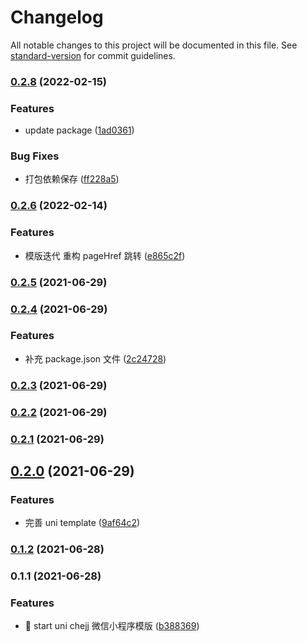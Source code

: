 # Changelog

All notable changes to this project will be documented in this file. See [standard-version](https://github.com/conventional-changelog/standard-version) for commit guidelines.

### [0.2.8](http://gitlab.huolala.cn:56358/hll-fe/boilerplates/boilerplate-project-uni-chejj/compare/v0.2.6...v0.2.8) (2022-02-15)

### Features

- update package ([1ad0361](http://gitlab.huolala.cn:56358/hll-fe/boilerplates/boilerplate-project-uni-chejj/commit/1ad0361dcdf9e9df68bb2fb0a46d4108ad010846))

### Bug Fixes

- 打包依赖保存 ([ff228a5](http://gitlab.huolala.cn:56358/hll-fe/boilerplates/boilerplate-project-uni-chejj/commit/ff228a54ac7e94f915ab958788867df28af4a21e))

### [0.2.6](http://gitlab.huolala.cn:56358/hll-fe/boilerplates/boilerplate-project-uni-chejj/compare/v0.2.5...v0.2.6) (2022-02-14)

### Features

- 模版迭代 重构 pageHref 跳转 ([e865c2f](http://gitlab.huolala.cn:56358/hll-fe/boilerplates/boilerplate-project-uni-chejj/commit/e865c2fabb317d259acd6139c0664537521343d5))

### [0.2.5](http://gitlab.huolala.cn:56358/hll-fe/boilerplates/boilerplate-project-uni-chejj/compare/v0.2.4...v0.2.5) (2021-06-29)

### [0.2.4](http://gitlab.huolala.cn:56358/hll-fe/boilerplates/boilerplate-project-uni-chejj/compare/v0.2.3...v0.2.4) (2021-06-29)

### Features

- 补充 package.json 文件 ([2c24728](http://gitlab.huolala.cn:56358/hll-fe/boilerplates/boilerplate-project-uni-chejj/commit/2c247282d8f84c49d23efa833cd6a6e0c2898f09))

### [0.2.3](http://gitlab.huolala.cn:56358/hll-fe/boilerplates/boilerplate-project-uni-chejj/compare/v0.2.2...v0.2.3) (2021-06-29)

### [0.2.2](http://gitlab.huolala.cn:56358/hll-fe/boilerplates/boilerplate-project-uni-chejj/compare/v0.2.1...v0.2.2) (2021-06-29)

### [0.2.1](http://gitlab.huolala.cn:56358/hll-fe/boilerplates/boilerplate-project-uni-chejj/compare/v0.2.0...v0.2.1) (2021-06-29)

## [0.2.0](http://gitlab.huolala.cn:56358/hll-fe/boilerplates/boilerplate-project-uni-chejj/compare/v0.1.2...v0.2.0) (2021-06-29)

### Features

- 完善 uni template ([9af64c2](http://gitlab.huolala.cn:56358/hll-fe/boilerplates/boilerplate-project-uni-chejj/commit/9af64c249352c6e261e35a02966fee66c12d32f6))

### [0.1.2](http://gitlab.huolala.cn:56358/hll-fe/boilerplates/boilerplate-project-uni-chejj/compare/v0.1.1...v0.1.2) (2021-06-28)

### 0.1.1 (2021-06-28)

### Features

- 🎸 start uni chejj 微信小程序模版 ([b388369](http://gitlab.huolala.cn:56358/hll-fe/boilerplates/boilerplate-project-uni-chejj/commit/b388369e1ffe3a1fa8adbbf8399c48ecdfcbb497))
